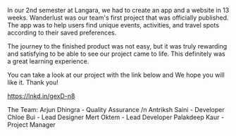 In our 2nd semester at Langara, we had to create an app and a website in 13 weeks. Wanderlust was our team's first project that was officially published. The app was to help users find unique events, activities, and travel spots according to their saved preferences. 

The journey to the finished product was not easy, but it was truly rewarding and satisfying to be able to see our project came to life. This definitely was a great learning experience.

You can take a look at our project with the link below and We hope you will like it. Thank you!

https://lnkd.in/gexD-n8



The Team:
Arjun Dhingra - Quality Assurance /n
Antriksh Saini - Developer
Chloe Bui - Lead Designer
Mert Oktem - Lead Developer
Palakdeep Kaur - Project Manager
